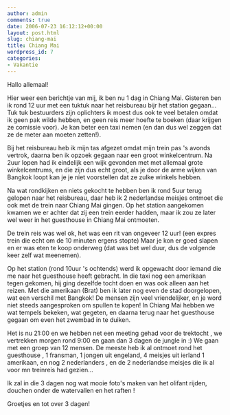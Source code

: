 ```yaml
---
author: admin
comments: true
date: 2006-07-23 16:12:12+00:00
layout: post.html
slug: chiang-mai
title: Chiang Mai
wordpress_id: 7
categories:
- Vakantie
---
```


Hallo allemaal!  

Hier weer een berichtje van mij, ik ben nu 1 dag in Chiang Mai. Gisteren ben ik rond 12 uur met een tuktuk naar 
het reisbureau bijr het station gegaan... Tuk tuk bestuurders zijn oplichters ik moest dus ook te veel betalen
omdat ik geen pak wilde hebben, en geen reis meer hoefte te boeken (daar krijgen ze comissie voor). Je kan beter
een taxi nemen (en dan dus wel zeggen dat ze de meter aan moeten zetten!).   

Bij het reisbureau heb ik mijn tas afgezet omdat mijn trein pas 's avonds vertrok, daarna ben ik opzoek gegaan naar
een groot winkelcentrum. Na 2uur lopen had ik eindelijk een wijk gevonden met met allemaal grote winkelcentrums, en die zijn
dus echt groot, als je door de arme wijken van Bangkok loopt kan je je niet voorstellen dat ze zulke winkels hebben.



Na wat rondkijken en niets gekocht te hebben ben ik rond 5uur terug gelopen naar het reisbureau, daar heb ik 2 nederlandse 
meisjes ontmoet die ook met de trein naar Chiang Mai gingen. Op het station aangekomen kwamen we er achter dat zij een trein
eerder hadden, maar ik zou ze later wel weer in het guesthouse in Chiang Mai ontmoeten.  


De trein reis was wel ok, het was een rit van ongeveer 12 uur! (een expres trein die echt om de 10 minuten ergens stopte) Maar
je kon er goed slapen en er was eten te koop onderweg (dat was bet wel duur, dus de volgende keer zelf wat meenemen).



Op het station (rond 10uur 's ochtends) werd ik opgewacht door iemand die me naar het guesthouse heeft gebracht. In die taxi nog een amerikaan tegen 
gekomen, hij ging dezelfde tocht doen en was ook alleen aan het reizen. Met die amerikaan (Brat) ben ik later nog even de stad 
doorgelopen, wat een verschil met Bangkok! De mensen zijn veel vriendelijker, en je word niet steeds aangesproken om spullen te kopen!
In Chiang Mai hebben we wat tempels bekeken, wat gegeten, en daarna terug naar het guesthouse gegaan om even het zwembad in te duiken.



Het is nu 21:00 en we hebben net een meeting gehad voor de trektocht , we vertrekken morgen rond 9:00 en gaan dan 3 dagen de jungle in :) We
gaan met een groep van 12 mensen. De meeste heb ik al ontmoet rond het guesthouse , 1 fransman, 1 jongen uit engeland, 4 meisjes uit ierland
1 amerikaan, en nog 2 nederlanders , en de 2 nederlandse meisjes die ik al voor mn treinreis had gezien...   

Ik zal in die 3 dagen nog wat mooie foto's maken van het olifant rijden, douchen onder de watervallen en het raften !   

Groetjes en tot over 3 dagen!




